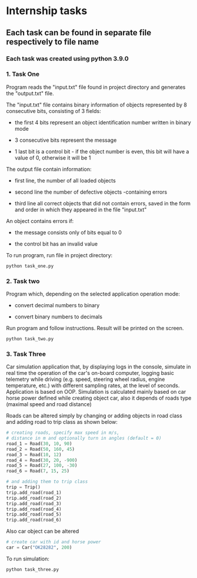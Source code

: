 # Internship tasks 
## Each task can be found in separate file respectively to file name 
### Each task was created using python 3.9.0

### 1. Task One

Program reads the "input.txt" file found in project directory and generates the "output.txt" file.

The "input.txt" file contains binary information of objects represented by 8 consecutive bits, consisting of 3 fields:

- the first 4 bits represent an object identification number written in binary mode

- 3 consecutive bits represent the message

- 1 last bit is a control bit - if the object number is even, this bit will have a value of 0, otherwise it will be 1


The output file contain information:

- first line, the number of all loaded objects

- second line the number of  defective objects -containing errors

- third line all correct objects that did not contain errors, saved in the form and order in which they appeared in the file "input.txt"

 
An object contains errors if:

- the message consists only of bits equal to 0

- the control bit has an invalid value

To run program, run file in project directory:
```bash
python task_one.py
```


### 2. Task two 

Program which, depending on the selected application operation mode:

- convert decimal numbers to binary

- convert binary numbers to decimals

Run program and follow instructions. Result will be printed on the screen.

```bash
python task_two.py
```

### 3. Task Three

Car simulation application that, by displaying logs in the console, simulate in real time the operation of the car's on-board computer,
logging basic telemetry while driving (e.g. speed, steering wheel radius, engine temperature, etc.) with different sampling rates, at the level of seconds.
Application is based on OOP.
Simulation is calculated mainly based on car horse power defined while creating object car, also it depends of roads type (maximal speed and road distance)

Roads can be altered simply by changing or adding objects in road class and adding road to trip class as shown below:

```python
# creating roads, specify max speed in m/s,
# distance in m and optionally turn in angles (default = 0)
road_1 = Road(30, 10, 90)
road_2 = Road(50, 160, 45)
road_3 = Road(10, 12)
road_4 = Road(30, 20, -900)
road_5 = Road(27, 100, -30)
road_6 = Road(7, 15, 25)

# and adding them to trip class
trip = Trip()
trip.add_road(road_1)
trip.add_road(road_2)
trip.add_road(road_3)
trip.add_road(road_4)
trip.add_road(road_5)
trip.add_road(road_6)
```

Also car object can be altered 

```python
# create car with id and horse power
car = Car("OK28282", 200)
```

To run simulation:

```bash
python task_three.py
```
